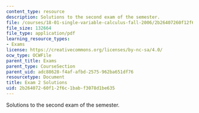 ```yaml
---
content_type: resource
description: Solutions to the second exam of the semester.
file: /courses/18-01-single-variable-calculus-fall-2006/2b26407260f12f6c1babf3078d1be635_exam2sol.pdf
file_size: 132664
file_type: application/pdf
learning_resource_types:
- Exams
license: https://creativecommons.org/licenses/by-nc-sa/4.0/
ocw_type: OCWFile
parent_title: Exams
parent_type: CourseSection
parent_uid: adc88628-f4af-afbd-2575-962ba651df76
resourcetype: Document
title: Exam 2 Solutions
uid: 2b264072-60f1-2f6c-1bab-f3078d1be635
---
```

Solutions to the second exam of the semester.
